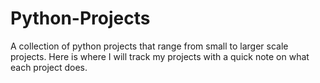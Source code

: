 # Python-Projects
A collection of python projects that range from small to larger scale projects. 
Here is where I will track my projects with a quick note on what each project does.
